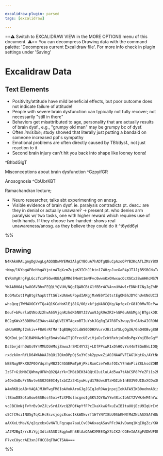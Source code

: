 ```yaml
---

excalidraw-plugin: parsed
tags: [excalidraw]

---
```

==⚠  Switch to EXCALIDRAW VIEW in the MORE OPTIONS menu of this document. ⚠== You can decompress Drawing data with the command palette: 'Decompress current Excalidraw file'. For more info check in plugin settings under 'Saving'


# Excalidraw Data
## Text Elements
- Positivity/attitude have mild beneficial effects, but poor outcome does not indicate failure of attitude!
- People with severe brain dysfunction can typically not fully recover; not necessarily "still in there"
- Behaviors get misattributed to age, personality that are actually results of brain dysf., e.g., "grumpy old man" may be grumpy bc of dysf. 
- Often *invisible*; study showed that literally just putting a bandaid on someone increased ppl's sympathy 
- Emotional problems are often directly caused by TBI/dysf., not just reaction to it
- Second brain injury can't hit you back into shape like looney toons!

 ^BhbdGigT

Misconceptions about brain dysfunction ^GzpyifGR

Anosognosia ^CbUbrKBT

Ramachandran lecture; 
- Neuro researcher, talks abt experimenting on anosg.
- Visible evidence of brain dysf. ie. paralysis contradicts pt. desc.: are they in denial or actually unaware? → present pt. who denies arm paralysis w/ two tasks, one with higher reward which requires use of both hands. If they choose two-handed: shows real unawareness/anosg. as they believe they could do it
 ^t6ydd6yi

%%
## Drawing
```compressed-json
N4KAkARALgngDgUwgLgAQQQDwMYEMA2AlgCYBOuA7hADTgQBuCpAzoQPYB2KqATLZMzYBXUtiRoIACyhQ4zZAHoFAc0JRJQgEYA6bGwC2CgF7N6hbEcK4OCtptbErHALRY8RMpWdx8Q1TdIEfARcZgRmBShcZQUebQA2bQAWGjoghH0EDihmbgBtcDBQMBKIEm4IACFJTWIAcUJlABVUkshYRAqoLChW0sxuZ3iAZm0AdmGxgFYADh4kgEYZsZmk

+Kmp/lKYbgWF0eHhgAYjnimATgXzmZujpK3IChJ1bin17WHzpJueGaP4pJTJJjB5SBCNaTcX5HbQzUHWZTBbhHUHMKCkNgAawQAGE2Pg2KQKgBiBYIMlkvqQTS4bCY5QYoQcYh4glEiTo6zMOC4QLZKkQABmhHw+AAyrAkRJBB4BWiMdiAOrPSRQ1HorEICUwKXoGXlUGM5SSDjhXJoBagtg87BqHYWk6ghnCOAASWI5tQeQAuqDBeRMu7uBwhKL

QYRmVgKrgFgLGczTcxPSGw4UBAgEMRdlMeAt1mNFvc0wwmKxONwxucQcXGCx2BwAHKcMS7KsrKZLU7h5gAEXS3SzaEFBDCoM0wmZAFFgplssnQ/hQUI4MRcAPdhN/mN4ucq6d4qCiBxMcGF4e2HTM9xh/hR8XuphehJnKgAApsVhQQhmWAKNdfqAhGIBBUEkXBGFQfQRWIVBNCyBBhVtAhUAQwUEGwHJqFgoQoFQOA2EJVBhCgPRMlQYg2HCVAOD

YKAAB0OAjRw8G6VBhxFEQQLYQVUH/NQgIQABCBiX1fBBrWCVAnnUVAwlrEDNHICNyJgZhBSZDD61QPAOFQDpzAIfAYGo2i2IXYzAj0WsAG4TPojhTTEJNeRFYy6IgNERXwVBlPUJgEHckTUEqBAwLMQlmFQZQEFwqDmH/UhCE0HDMz0theOirDEBYTgCDtPSwNw3kQNpQDDIs8JQxyIjBQYxTcGU4hVMFbQsIQbRlFa1B3IZIR9DgYz8Rg/RrHcy

DcGMuCotIPqBtg7AapUtTtG6lxUAAeUFbpdIAKgjMxWE0YIdtstEgOM5hJDYChUvUNdUCIbpyFFYyACshDRPCcK/DhlF42DrFXEgiI4BjBEyTgQIjbBAlCVK4B8ABySLmBgfq10kNy1snfRaPrZC4AxI6Mki4qau28jCEsqAjO03APtSzRjKaSpXQUJrlqwmjcPez7Yc0zgGKgdK1CCsV0M4GD6uUiN3tIYydMR3DJDUVAYGEAG6R87J0su3BEAe

whsQegjTWM4XOGYYTQa4Q1KCaHoKlEj81G/O0/xkfjgNA8CQKg/ApfgxCrG81D0Mw7DcPwwjiNIkCKKo7nteYtcQPY3xAkWvjAOA63RPEnwQOkyRZIQeTYKU3SOfUjgBd0nS9PgAyXrssyW8stgbNbxyzRc2n3M80VtYK/zArWkKwvYFgopiyDCHimREuSgc0oyhAstLXLHvNwreMz0qhHK1BAmYKrIu4iuGqr5quvazqsJ6mb+sGgPxtBiBxsmk

Deuf+bFurlaQVNoUz2hwA6SVjqnRzhdK6N0YJ3Vwo9JgR9eZR2+hGP6uAAbMgajBTgskDDiVNNrGGIQwgwQRvgZGsk0Y8nUFjF8OM8ZbzwkTGcpNM7cQpo4amtM8AMylszVm7Mb5c1Mqg4+IQ66r1FmtcWehmSXxlhwOWCtrBK1AqrdWQhNaYm1sLWSYEDZEGNgSSG5tTZWwYgxAUgpOBQDFIQIw4hUB5j9PYgAYrgf29pUAHnvD0AAgkQZQXAJD

BC2gKWsX53DBMaGE9Aws4ACgUVECMTAgxoBTIuYshJGgRgIA7R8Ts3wuy/D+GAHsAICR9hBf2gdTTB2QmHDCzAsLLzwgRUgREcJx3IpRSKScmIGVYunTiWdPY5yEkFMSEki5qBLnJfySjr5qQ0l+fBDd9LuFpkndS7cJZdyTj3ZyiV+4eS/EPXykhR4QCChPcCU9IrRVivPBKSUUrwPStEdeeFN4cDyrAAq90yYHyPifM+i1parJam1DqXVH6zRf

sNUaH8Rpf2mkiv+F8AGrRfMArIqBQHgOJidWS0DDHXVurvJBz1aYSLgOg36/0aQ4OBvg8GRCoa11huQvCSMUa0Ixgw1ATCNkAu8oTOw7C95cS2oSnh4c+H0z5UzVALM2YALETzD6uF+bipkfZF88jJYrO1qoumHANEq1wto3R+jdZGJAiY51psEAWMttbGx8IcJsAAErhCcS4m8d42gQCPAgAAEuCY0T5XEfCmIUAAvlsYopRygSDqEYAahBBR1D

9QKDoLjoCO1BAMNAzhlgfBmAsO4wITjDFrecUEviVjaDzIcWtRxhjxDmBsPgxYnjEBeGgYYUwxjaF3OcAEY6AQ8HmPMUENyIRxp4NWMNCJdQomLPKTUrJCQkgpOSJAY5aT0njCyfEB6OTkA4NyYq/I/ReW1LqDy+IDQ7o1EqFUapP0Ki1JKYt+osyGmEMaRMnpLS5JtHaXYjpizOmXO6T0Po/QBgQJk6iZ5ixMSjBIXAPA4wTmIBB08qYw1hCvGg

Ds3bvjdrhDWUs9Y4MMbDbWMsjZmwuJrSMI4VYZj+LDfPPswR1xDhHOvYs44mTEGnBkLIOQyM5LDcuVcYnXGbniNuSsawFgDrDUeE8WTsMGYvNiQcbEJOggfHGiAABZeeCixBwHFaTaTuFoVLRrnXOM9tHYSAc8wJzCAXP1jc8RM11d1nMfcdkRxzioTbrDXY7IXifHcEE6UGzcTQkVAib0UE0Tm45YSdAa0KT7FXwyRZ7JVpEr+EKf59AgXguhct

rxdzkXmrRfLD64WAbWAJbQOiIQkmDPpOjSu3YCbk2ppwxZiAOJNAAFVFIAGlKgtGs/AYtNmBTltQM4MYMIe2HGGGu6Y/w5j6e2NwJIkxkhjCuHxmY5wThHDcYOn9FoFgTvWNcadMwphHFmBcIsYbl2xqhOu0om6XFJdKLu7E+72ToGJAgbt+xYynrpIh5kKOui3vvXyArxZhSihfUB99IG/2amVMO1UaAbsCC/QBnUVPZSgb8CaM0uwrQwdgHBhH

kBENug9PkX0ZP0OYdqzhyMB2IC4GGERmTpHjPkcRxmCzeYeBafOIcY7hWmPliZ8LksdZOBNlri4hYwJPiXEBGb4T/YqOWdvGN0o0mpwzgU/ODXkBVOp215psYT2sdfEPBGIzWH/fhrM67kNHv2hNYgIEmighQku1wL5igRTbNp4/GwTPrBs+xYcUGxLZe0uuQy9ZoJITSv5aiUwGJBAStdHK6CVJVXSAy5M6UPJDX8B54qAXjP6erACnpv1wNQ29

IzST+GibMbIQWhmyUFNhQ02QAzYk+IMBiDEH34QQtO2uiluLAd5wa7tAbCSP8PYeZFi1s2MWXxSRzhxEWHx9YHZhg1oWFfzDSHRHVQDWAnUmFzG+BWBuGGDWHB1KEh1Xw0ziFY1h1+i3XVH/QJwkFJGPUpBx3PWIxwMSSJx5BJ1sWfUAwqGAzlFZ3p1AOZwuX/UpxoOpxV3A15wtH51pFgwdDN1F2QwlzQ28Qwxq37x33l2jBSC5wTC4Jj2U011d

x4De3mDuFrSNwtwSS02GE0I4ytxbCZz2H1yuHuyd17Bdws0TzHGIzk1nEU3V0UIDxXCDw3GOC0zGF1zOD00j2PCU3PEvCsKswCWKQkD9W8VpDAmZFvQenDk4lsiCgbAQBEHShPhCFEBuVICwiiHwExDc1wiwGykIHsIwRBl4nT06iCgADV54IEQIy4SAsgxAoVK4vMVpCB2o8JeQCBVJ55tJ7FyBmJqoXMVpgIgttBkAGIyY/JjJGosgQ4iJukwU

W4mRKBioAB+VAQAJMJWFwgFM8IoAVoKAroGJgJGIqJeR9AujnpejIoKAFA9IKB0oohmA8isJIYpIFlNFjQmBJEKBeRiAGJjjzAS5AgABHIQKmKiBmKFWiEuKIj0FaV0HiGY7SK6D8ECKAJ45wBEzMSYu9WBSKWGbyVY/4vkM0P8ColaUIEeL+IgMuTEm5BWYQV+CiHyeyHPEfMIiI7ABEmI4IDCeIvFVAJIlIyRMIXkXkpgbIggPIjrAozAIoko5

lfBawD8SotaGow6SSBos45oi+TzXFDolacgno1gSKVJQY8wYYw48icIbACY2VWk4eM4hYwiZY2mUkjY7Y3YsIbIA4o4q6O084jhK400oyc0qSB4rE540IN4kGeZGSFWH47pQIMkmCYE3kyRCEqEyKGEg0uEn2ZkZgJElEpktEgiMIR4tgHEwGPEylCgIkkIEkgFMk+CJMSk9U6kyKVEuCekiCVEvQUMGCNk2RWxexeLG3TLSAFLKAavIyWvEIqAd

vcJBCUnNjFvYrBvDvZJLvSrdJXvcQ2PQfApYfFPcIkaXkwGfkuIwIBItaUUjEcU9IqUrIvSWU/IlCRUpgYohTUo1Uqk6o2o4mFCMwPUuVLrZaHyTo8M24/o7IK01pAMu08YtAaY8suYxiZCd0wUo+L0wITYnYwmPY/0kYqSIM10i40gMM7oiMvo+46s9814tpBMz4pMiEX4tMgE8ikE7MyEk+VAfMniccJMwGEs1AZE503kyszE7E3E4gNAS6a6J

s5CfC9siINU5gTqXiHs8svsjogc8soc1kkWDkvrf1WfYNYI8bU0SbKHNfMdZNcASXSAfWOACUVObgNNaAG5TIPLKbLYBgDoigSoM9PHS9NkEkQUaKmKvoCAbAEQEnV0bofQCUbAq9VHCAPAo9OKhK0gJKlK0K3HC9Eg6AMgh9dcyAPKgqjIDxKg9nNgznQoeKxKhTZKjINKunb7XgQK6qtqlKzq7EVg6Udg3q1q7Idq/QP1MDHnJMPnZqvqialK9

aAXXxLtMa/K/q2qzxbxGvNATLFqzapa7auLCvC0A6xaqASavPFc9AJvDamq1KqIUgZc/K66G5XAI8xQw6x6ycZkQJN644kIBbXkDEKgB6ra/QAGsGpoM/CQC9OKoLDEUUAADShHu0nTmCB3iAXUWC+Buw8hhnxHwAAE1Bh9g4hH9aM7czgLhdDmqjACJ9AvKawCBRtkRJ1tx4h4gFhZsFrxqrqUrprVd5CIAEbAqGQSBJzK9mrJbiAJQQtXgJbEp

iA7M2BgI/rcBiYgj3dlaSASDt8qghoKhSBlAaQAAKXMEEXgX7LCK2rCGEeIAASgFADWUFDF5BNrNtwEtuODtr9t4ADsdpdr5tKEusGoQBWtc38Oav9FEIDUjESl+hZrDSyC1uCAsxG0X2wCIGSWGwX1BABT8vztGytBwgjW4CztDsgDsFenDmYDFABTgDVo1oBW1uvGstcs0kYCaAInwBTqyzhr1HSB8y711QMFhs6EcICPMw7t1uLHwFCGXO7oQ

F7vxCUycrAE3xnJFHCC8qTRACTSAA===
```
%%